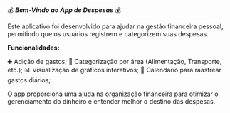 
  💰    **_Bem-Vindo ao App de Despesas_**    💰

Este aplicativo foi desenvolvido para ajudar na gestão financeira pessoal,
permitindo que os usuários registrem e categorizem suas despesas.

**Funcionalidades:** 

➕ Adição de gastos;
🏡 Categorização por área (Alimentação, Transporte, etc.);
📊 Visualização de gráficos interativos;
📅 Calendário para raastrear gastos diários;

O app proporciona uma ajuda na organização financeira para otimizar o gerenciamento do dinheiro e entender melhor o destino das despesas.
